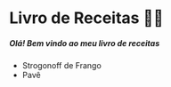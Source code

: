 # Livro de Receitas :man_cook:

##### Olá! Bem vindo ao meu livro de receitas

- Strogonoff de Frango
- Pavê
